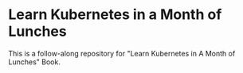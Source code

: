 # Learn Kubernetes in a Month of Lunches

This is a follow-along repository for "Learn Kubernetes in A Month of Lunches" Book.
